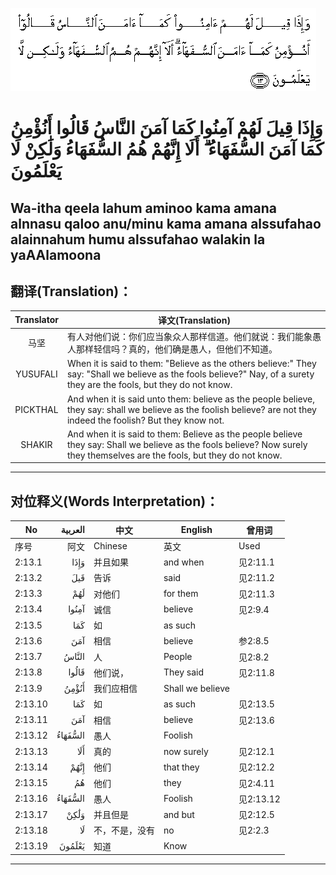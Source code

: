 ![002:013](images/002_013.gif)

#  وَإِذَا قِيلَ لَهُمْ آمِنُوا كَمَا آمَنَ النَّاسُ قَالُوا أَنُؤْمِنُ كَمَا آمَنَ السُّفَهَاءُ ۗ أَلَا إِنَّهُمْ هُمُ السُّفَهَاءُ وَلَٰكِنْ لَا يَعْلَمُونَ 

## Wa-itha qeela lahum aminoo kama amana alnnasu qaloo anu/minu kama amana alssufahao alainnahum humu alssufahao walakin la yaAAlamoona

## 翻译(Translation)：

| Translator | 译文(Translation)                                            |
|:----------:| ------------------------------------------------------------ |
| 马坚       | 有人对他们说：你们应当象众人那样信道。他们就说：我们能象愚人那样轻信吗？真的，他们确是愚人，但他们不知道。 |
| YUSUFALI   | When it is said to them: "Believe as the others believe:" They say: "Shall we believe as the fools believe?" Nay, of a surety they are the fools, but they do not know. |
| PICKTHAL   | And when it is said unto them: believe as the people believe, they say: shall we believe as the foolish believe? are not they indeed the foolish? But they know not. |
| SHAKIR     | And when it is said to them: Believe as the people believe they say: Shall we believe as the fools believe? Now surely they themselves are the fools, but they do not know. |

---

## 对位释义(Words Interpretation)：

| No      | العربية | 中文           | English          | 曾用词    |
| ------- | ------: | -------------- | ---------------- | --------- |
| 序号    |    阿文 | Chinese        | 英文             | Used      |
| 2:13.1  |    وَإِذَا | 并且如果       | and when         | 见2:11.1  |
| 2:13.2  |     قَيلَ | 告诉           | said             | 见2:11.2  |
| 2:13.3  |     لَهُمْ | 对他们         | for them         | 见2:11.3  |
| 2:13.4  |   آمِنُوا | 诚信           | believe          | 见2:9.4   |
| 2:13.5  |     كَمَا | 如             | as such          |           |
| 2:13.6  |     آمَنَ | 相信           | believe          | 参2:8.5   |
| 2:13.7  |   النَّاسُ | 人             | People           | 见2:8.2   |
| 2:13.8  |   قَالُوا | 他们说，       | They said        | 见2:11.8  |
| 2:13.9  |   أَنُؤْمِنُ | 我们应相信     | Shall we believe |           |
| 2:13.10 |     كَمَا | 如             | as such          | 见2:13.5  |
| 2:13.11 |     آمَنَ | 相信           | believe          | 见2:13.6  |
| 2:13.12 | السُّفَهَاءُ | 愚人           | Foolish          |           |
| 2:13.13 |     أَلَا | 真的           | now surely       | 见2:12.1  |
| 2:13.14 |    إِنَّهُمْ | 他们           | that they        | 见2:12.2  |
| 2:13.15 |      هُمُ | 他们           | they             | 见2:4.11  |
| 2:13.16 | السُّفَهَاءُ | 愚人           | Foolish          | 见2:13.12 |
| 2:13.17 |    وَلَٰكِنْ | 并且但是       | and but          | 见2:12.5  |
| 2:13.18 |      لَا | 不，不是，没有 | no               | 见2:2.3   |
| 2:13.19 |  يَعْلَمُونَ | 知道           | Know             |           |

---
